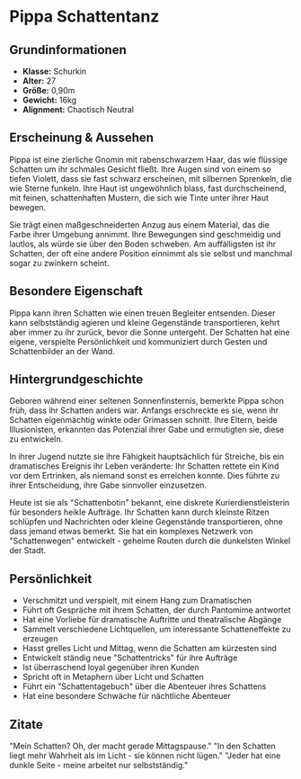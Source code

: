 # Pippa Schattentanz

## Grundinformationen
- **Klasse:** Schurkin
- **Alter:** 27
- **Größe:** 0,90m
- **Gewicht:** 16kg
- **Alignment:** Chaotisch Neutral

## Erscheinung & Aussehen
Pippa ist eine zierliche Gnomin mit rabenschwarzem Haar, das wie flüssige Schatten um ihr schmales Gesicht fließt. Ihre Augen sind von einem so tiefen Violett, dass sie fast schwarz erscheinen, mit silbernen Sprenkeln, die wie Sterne funkeln. Ihre Haut ist ungewöhnlich blass, fast durchscheinend, mit feinen, schattenhaften Mustern, die sich wie Tinte unter ihrer Haut bewegen.

Sie trägt einen maßgeschneiderten Anzug aus einem Material, das die Farbe ihrer Umgebung annimmt. Ihre Bewegungen sind geschmeidig und lautlos, als würde sie über den Boden schweben. Am auffälligsten ist ihr Schatten, der oft eine andere Position einnimmt als sie selbst und manchmal sogar zu zwinkern scheint.

## Besondere Eigenschaft
Pippa kann ihren Schatten wie einen treuen Begleiter entsenden. Dieser kann selbstständig agieren und kleine Gegenstände transportieren, kehrt aber immer zu ihr zurück, bevor die Sonne untergeht. Der Schatten hat eine eigene, verspielte Persönlichkeit und kommuniziert durch Gesten und Schattenbilder an der Wand.

## Hintergrundgeschichte
Geboren während einer seltenen Sonnenfinsternis, bemerkte Pippa schon früh, dass ihr Schatten anders war. Anfangs erschreckte es sie, wenn ihr Schatten eigenmächtig winkte oder Grimassen schnitt. Ihre Eltern, beide Illusionisten, erkannten das Potenzial ihrer Gabe und ermutigten sie, diese zu entwickeln.

In ihrer Jugend nutzte sie ihre Fähigkeit hauptsächlich für Streiche, bis ein dramatisches Ereignis ihr Leben veränderte: Ihr Schatten rettete ein Kind vor dem Ertrinken, als niemand sonst es erreichen konnte. Dies führte zu ihrer Entscheidung, ihre Gabe sinnvoller einzusetzen.

Heute ist sie als "Schattenbotin" bekannt, eine diskrete Kurierdienstleisterin für besonders heikle Aufträge. Ihr Schatten kann durch kleinste Ritzen schlüpfen und Nachrichten oder kleine Gegenstände transportieren, ohne dass jemand etwas bemerkt. Sie hat ein komplexes Netzwerk von "Schattenwegen" entwickelt - geheime Routen durch die dunkelsten Winkel der Stadt.

## Persönlichkeit
- Verschmitzt und verspielt, mit einem Hang zum Dramatischen
- Führt oft Gespräche mit ihrem Schatten, der durch Pantomime antwortet
- Hat eine Vorliebe für dramatische Auftritte und theatralische Abgänge
- Sammelt verschiedene Lichtquellen, um interessante Schatteneffekte zu erzeugen
- Hasst grelles Licht und Mittag, wenn die Schatten am kürzesten sind
- Entwickelt ständig neue "Schattentricks" für ihre Aufträge
- Ist überraschend loyal gegenüber ihren Kunden
- Spricht oft in Metaphern über Licht und Schatten
- Führt ein "Schattentagebuch" über die Abenteuer ihres Schattens
- Hat eine besondere Schwäche für nächtliche Abenteuer

## Zitate
"Mein Schatten? Oh, der macht gerade Mittagspause."
"In den Schatten liegt mehr Wahrheit als im Licht - sie können nicht lügen."
"Jeder hat eine dunkle Seite - meine arbeitet nur selbstständig."